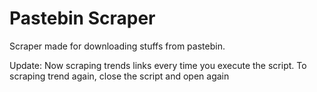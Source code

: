 # Pastebin Scraper
Scraper made for downloading stuffs from pastebin.

Update: Now scraping trends links every time you execute the script. To scraping trend again, close the script and open again
